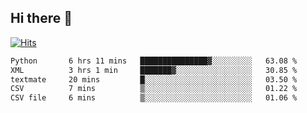 ## Hi there 👋

<!--
**alihaqberdi/alihaqberdi** is a ✨ _special_ ✨ repository because its `README.md` (this file) appears on your GitHub profile.

Here are some ideas to get you started:

- 🔭 I’m currently working on ...
- 🌱 I’m currently learning ...
- 👯 I’m looking to collaborate on ...
- 🤔 I’m looking for help with ...
- 💬 Ask me about ...
- 📫 How to reach me: ...
- 😄 Pronouns: ...
- ⚡ Fun fact: ...
-->

[![Hits](https://hits.sh/github.com/alihaqberdi.svg)](https://hits.sh/github.com/alihaqberdi/)

<!--START_SECTION:waka-->

```txt
Python       6 hrs 11 mins   ███████████████▓░░░░░░░░░   63.08 %
XML          3 hrs 1 min     ███████▓░░░░░░░░░░░░░░░░░   30.85 %
textmate     20 mins         █░░░░░░░░░░░░░░░░░░░░░░░░   03.50 %
CSV          7 mins          ▒░░░░░░░░░░░░░░░░░░░░░░░░   01.22 %
CSV file     6 mins          ▒░░░░░░░░░░░░░░░░░░░░░░░░   01.06 %
```

<!--END_SECTION:waka-->
